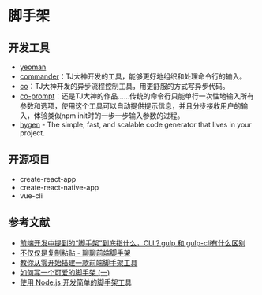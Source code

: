 脚手架
========

## 开发工具
 
- [yeoman](http://yeoman.io/)
- [commander](https://github.com/tj/commander.js/)：TJ大神开发的工具，能够更好地组织和处理命令行的输入。
- [co](https://github.com/tj/co)：TJ大神开发的异步流程控制工具，用更舒服的方式写异步代码。
- [co-prompt](https://github.com/tj/co-prompt)：还是TJ大神的作品……传统的命令行只能单行一次性地输入所有参数和选项，使用这个工具可以自动提供提示信息，并且分步接收用户的输入，体验类似npm init时的一步一步输入参数的过程。
- [hygen](https://github.com/jondot/hygen) - The simple, fast, and scalable code generator that lives in your project.

## 开源项目

- create-react-app
- create-react-native-app
- vue-cli

## 参考文献

- [前端开发中提到的“脚手架”到底指什么，CLI？gulp 和 gulp-cli有什么区别](https://www.zhihu.com/question/47731497)
- [不仅仅是复制粘贴 - 聊聊前端脚手架](https://www.cnblogs.com/ihardcoder/p/6648423.html)
- [教你从零开始搭建一款前端脚手架工具](https://segmentfault.com/a/1190000006190814)
- [如何写一个可爱的脚手架 (一)](https://juejin.im/post/5aa4fe25518825557918473a)
- [使用 Node.js 开发简单的脚手架工具](https://github.com/lin-xin/blog/issues/27)
